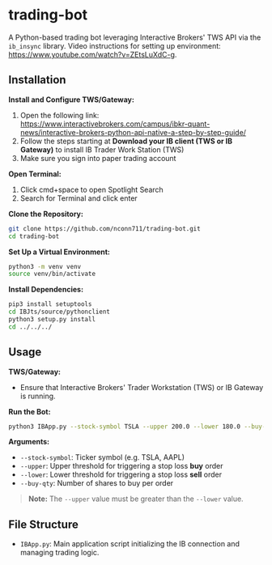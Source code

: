 # trading-bot

A Python-based trading bot leveraging Interactive Brokers' TWS API via the `ib_insync` library. Video instructions for setting up environment: https://www.youtube.com/watch?v=ZEtsLuXdC-g.

## Installation

**Install and Configure TWS/Gateway:**
1. Open the following link: https://www.interactivebrokers.com/campus/ibkr-quant-news/interactive-brokers-python-api-native-a-step-by-step-guide/
2. Follow the steps starting at **Download your IB client (TWS or IB Gateway)** to install IB Trader Work Station (TWS)
3. Make sure you sign into paper trading account

**Open Terminal:**
1. Click cmd+space to open Spotlight Search
2. Search for Terminal and click enter

**Clone the Repository:**
```bash
git clone https://github.com/nconn711/trading-bot.git
cd trading-bot
```

**Set Up a Virtual Environment:**
```bash
python3 -m venv venv
source venv/bin/activate
```

**Install Dependencies:**
```bash
pip3 install setuptools
cd IBJts/source/pythonclient
python3 setup.py install
cd ../../../
```

## Usage

**TWS/Gateway:**

- Ensure that Interactive Brokers' Trader Workstation (TWS) or IB Gateway is running.

**Run the Bot:**

```bash
python3 IBApp.py --stock-symbol TSLA --upper 200.0 --lower 180.0 --buy-qty 10
```

**Arguments:**

- `--stock-symbol`: Ticker symbol (e.g. TSLA, AAPL)
- `--upper`: Upper threshold for triggering a stop loss **buy** order
- `--lower`: Lower threshold for triggering a stop loss **sell** order
- `--buy-qty`: Number of shares to buy per order

> **Note:** The `--upper` value must be greater than the `--lower` value.


## File Structure

- `IBApp.py`: Main application script initializing the IB connection and managing trading logic.
